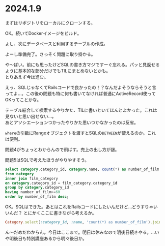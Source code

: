 # 2024.1.9

まずはリポジトリをローカルにクローンする。

OK。続いてDockerイメージをビルド。

よし、次にデータベースと利用するテーブルの作成。

よーし準備完了。さっそく問題に取り掛かる。

や〜ばい。前にも思ったけどSQLの書き方マジですーぐ忘れる。パッと見返せるように基本的な部分だけでもTILにまとめないとかも。  
とりあえず今は進む。

えっ、SQLじゃなくてRailsコードで良かったの！？なんだよそうならそうと言ってよ…。この後の問題も特に何も書いてなければ普通にActiveRecord使ってOKってことかな。

テーブル結合して検索するやりかた、TILに書いといてほんとよかった。これは見ないと思い出せない…。  
あとアソシエーションつかったやりかた思いつかなかったのは反省。

`where`の引数にRangeオブジェクトを渡すとSQLの`BETWEEN`が使えるのか。これは便利。

問題4がちょっとわからんので飛ばす。売上の出し方が謎。

問題5はSQLで考えたほうがやりやすそう。
```sql
select category.category_id, category.name, count(*) as number_of_film
from category
inner join film_category
on category.category_id = film_category.category_id
group by category.category_id
having number_of_film>=60
order by number_of_film desc;
```

OK。SQLはできた。あとはこれをRailsコードにしたいんだけど…どうすりゃいいんだ？
とにかくここに書きながら考えるか。
```rb
Category.select(:category_id, :name, 'count(*) as number_of_film').joins(:film_categories).group(:category_id).count
```

ん〜だめだわからん。今日はここまで。明日は休みなので明後日続きやる。…いや明後日も特別講座あるから明々後日か。